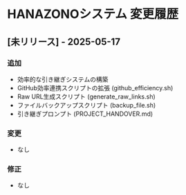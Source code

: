 # HANAZONOシステム 変更履歴

## [未リリース] - 2025-05-17
### 追加
- 効率的な引き継ぎシステムの構築
- GitHub効率連携スクリプトの拡張 (github_efficiency.sh)
- Raw URL生成スクリプト (generate_raw_links.sh)
- ファイルバックアップスクリプト (backup_file.sh)
- 引き継ぎプロンプト (PROJECT_HANDOVER.md)

### 変更
- なし

### 修正
- なし
